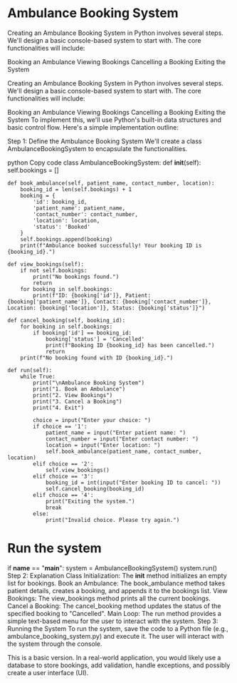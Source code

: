 # Ambulance Booking System
Creating an Ambulance Booking System in Python involves several steps. We'll design a basic console-based system to start with. The core functionalities will include:

Booking an Ambulance
Viewing Bookings
Cancelling a Booking
Exiting the System

Creating an Ambulance Booking System in Python involves several steps. We'll design a basic console-based system to start with. The core functionalities will include:

Booking an Ambulance
Viewing Bookings
Cancelling a Booking
Exiting the System
To implement this, we'll use Python's built-in data structures and basic control flow. Here's a simple implementation outline:

Step 1: Define the Ambulance Booking System
We'll create a class AmbulanceBookingSystem to encapsulate the functionalities.

python
Copy code
class AmbulanceBookingSystem:
    def __init__(self):
        self.bookings = []

    def book_ambulance(self, patient_name, contact_number, location):
        booking_id = len(self.bookings) + 1
        booking = {
            'id': booking_id,
            'patient_name': patient_name,
            'contact_number': contact_number,
            'location': location,
            'status': 'Booked'
        }
        self.bookings.append(booking)
        print(f"Ambulance booked successfully! Your booking ID is {booking_id}.")

    def view_bookings(self):
        if not self.bookings:
            print("No bookings found.")
            return
        for booking in self.bookings:
            print(f"ID: {booking['id']}, Patient: {booking['patient_name']}, Contact: {booking['contact_number']}, Location: {booking['location']}, Status: {booking['status']}")

    def cancel_booking(self, booking_id):
        for booking in self.bookings:
            if booking['id'] == booking_id:
                booking['status'] = 'Cancelled'
                print(f"Booking ID {booking_id} has been cancelled.")
                return
        print(f"No booking found with ID {booking_id}.")

    def run(self):
        while True:
            print("\nAmbulance Booking System")
            print("1. Book an Ambulance")
            print("2. View Bookings")
            print("3. Cancel a Booking")
            print("4. Exit")

            choice = input("Enter your choice: ")
            if choice == '1':
                patient_name = input("Enter patient name: ")
                contact_number = input("Enter contact number: ")
                location = input("Enter location: ")
                self.book_ambulance(patient_name, contact_number, location)
            elif choice == '2':
                self.view_bookings()
            elif choice == '3':
                booking_id = int(input("Enter booking ID to cancel: "))
                self.cancel_booking(booking_id)
            elif choice == '4':
                print("Exiting the system.")
                break
            else:
                print("Invalid choice. Please try again.")

# Run the system
if __name__ == "__main__":
    system = AmbulanceBookingSystem()
    system.run()
Step 2: Explanation
Class Initialization: The __init__ method initializes an empty list for bookings.
Book an Ambulance: The book_ambulance method takes patient details, creates a booking, and appends it to the bookings list.
View Bookings: The view_bookings method prints all the current bookings.
Cancel a Booking: The cancel_booking method updates the status of the specified booking to "Cancelled".
Main Loop: The run method provides a simple text-based menu for the user to interact with the system.
Step 3: Running the System
To run the system, save the code to a Python file (e.g., ambulance_booking_system.py) and execute it. The user will interact with the system through the console.

This is a basic version. In a real-world application, you would likely use a database to store bookings, add validation, handle exceptions, and possibly create a user interface (UI).





